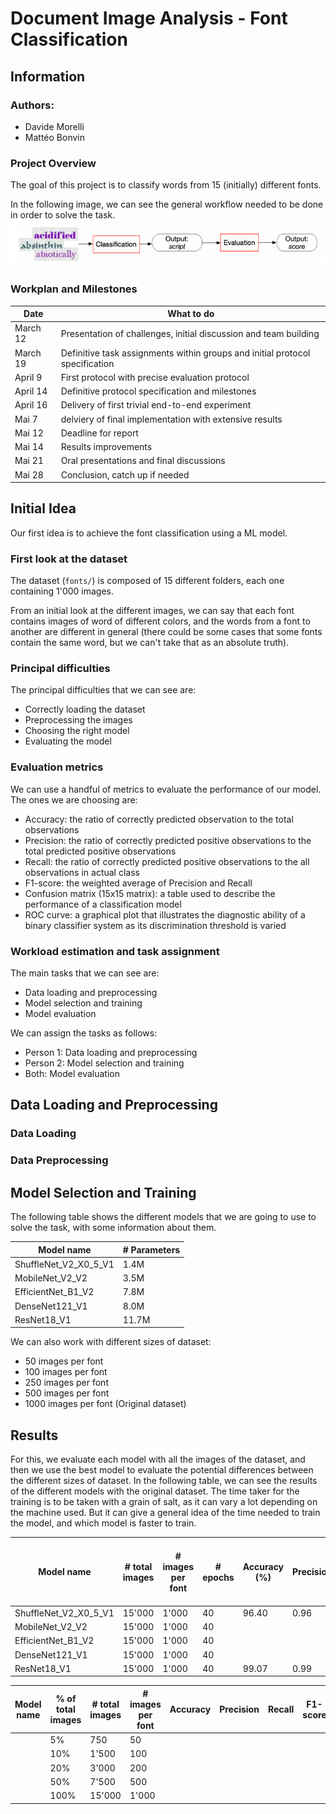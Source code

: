 # Document Image Analysis - Font Classification

## Information

### Authors:
* Davide Morelli
* Mattéo Bonvin

### Project Overview
The goal of this project is to classify words from 15 (initially) different fonts.

In the following image, we can see the general workflow needed to be done in order to solve the task.
![Example Image](readme_images/project_steps.PNG)

### Workplan and Milestones
| Date     | What to do                                                                   |
|----------|------------------------------------------------------------------------------|
| March 12 | Presentation of challenges, initial discussion and team building             |
| March 19 | Definitive task assignments within groups and initial protocol specification |
| April 9  | First protocol with precise evaluation protocol                              |
| April 14 | Definitive protocol specification and milestones                             |
| April 16 | Delivery of first trivial end-to-end experiment                              |
| Mai 7    | delviery of final implementation with extensive results                      |
| Mai 12   | Deadline for report                                                          | 
| Mai 14   | Results improvements                                                         |
| Mai 21   | Oral presentations and final discussions                                     |
| Mai 28   | Conclusion, catch up if needed                                               |


## Initial Idea
Our first idea is to achieve the font classification using a ML model.

### First look at the dataset
The dataset (`fonts/`) is composed of 15 different folders, each one containing 1'000 images.

From an initial look at the different images, we can say that each font contains images of word of different colors, and
the words from a font to another are different in general (there could be some cases that some fonts contain the same word,
but we can't take that as an absolute truth).

### Principal difficulties
The principal difficulties that we can see are:
* Correctly loading the dataset
* Preprocessing the images
* Choosing the right model
* Evaluating the model

### Evaluation metrics
We can use a handful of metrics to evaluate the performance of our model. The ones we are choosing are:
* Accuracy: the ratio of correctly predicted observation to the total observations
* Precision: the ratio of correctly predicted positive observations to the total predicted positive observations
* Recall: the ratio of correctly predicted positive observations to the all observations in actual class
* F1-score: the weighted average of Precision and Recall
* Confusion matrix (15x15 matrix): a table used to describe the performance of a classification model
* ROC curve: a graphical plot that illustrates the diagnostic ability of a binary classifier system as its discrimination threshold is varied

### Workload estimation and task assignment
The main tasks that we can see are:
* Data loading and preprocessing
* Model selection and training
* Model evaluation

We can assign the tasks as follows:
* Person 1: Data loading and preprocessing
* Person 2: Model selection and training
* Both: Model evaluation

## Data Loading and Preprocessing

### Data Loading

### Data Preprocessing

## Model Selection and Training
The following table shows the different models that we are going to use to solve the task, with some information about them.

| Model name            | # Parameters |
|-----------------------|--------------|
| ShuffleNet_V2_X0_5_V1 | 1.4M         |
| MobileNet_V2_V2       | 3.5M         |
| EfficientNet_B1_V2    | 7.8M         |
| DenseNet121_V1        | 8.0M         |
| ResNet18_V1           | 11.7M        |

We can also work with different sizes of dataset:
* 50 images per font
* 100 images per font
* 250 images per font
* 500 images per font
* 1000 images per font (Original dataset)

## Results
For this, we evaluate each model with all the images of the dataset, and then we use the best model to evaluate the potential
differences between the different sizes of dataset.
In the following table, we can see the results of the different models with the original dataset.
The time taker for the training is to be taken with a grain of salt, as it can vary a lot depending on the machine used. But it
can give a general idea of the time needed to train the model, and which model is faster to train.

| Model name            | # total images | # images per font | # epochs | Accuracy (%) | Precision | Recall | F1-score | Training time (s) | Medium training time per epoch (s) |
|-----------------------|----------------|-------------------|----------|--------------|-----------|--------|----------|-------------------|------------------------------------|
| ShuffleNet_V2_X0_5_V1 | 15'000         | 1'000             | 40       | 96.40        | 0.96      | 0.96   | 0.96     | 598.31            | 14.96                              |
| MobileNet_V2_V2       | 15'000         | 1'000             | 40       |              |           |        |          |                   |                                    |
| EfficientNet_B1_V2    | 15'000         | 1'000             | 40       |              |           |        |          |                   |                                    |
| DenseNet121_V1        | 15'000         | 1'000             | 40       |              |           |        |          |                   |                                    |
| ResNet18_V1           | 15'000         | 1'000             | 40       | 99.07        | 0.99      | 0.99   | 0.99     | 1059.28           | 26.48                              |

| Model name | % of total images | # total images | # images per font | Accuracy | Precision | Recall | F1-score |
|------------|-------------------|----------------|-------------------|----------|-----------|--------|----------|
|            | 5%                | 750            | 50                |          |           |        |          |
|            | 10%               | 1'500          | 100               |          |           |        |          |
|            | 20%               | 3'000          | 200               |          |           |        |          |
|            | 50%               | 7'500          | 500               |          |           |        |          |
|            | 100%              | 15'000         | 1'000             |          |           |        |          |

